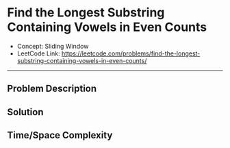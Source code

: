 # Find the Longest Substring Containing Vowels in Even Counts

- Concept: Sliding Window
- LeetCode Link: https://leetcode.com/problems/find-the-longest-substring-containing-vowels-in-even-counts/

---

## Problem Description

## Solution

## Time/Space Complexity


